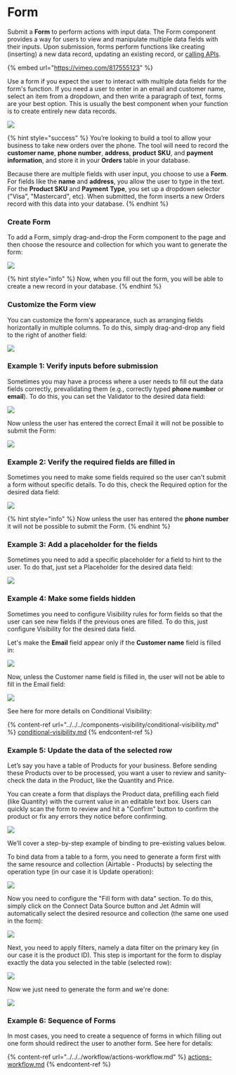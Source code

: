 # Form

Submit a **Form** to perform actions with input data. The Form component provides a way for users to view and manipulate multiple data fields with their inputs. Upon submission, forms perform functions like creating (inserting) a new data record, updating an existing record, or [calling APIs](../../../data/make-an-http-request.md).

{% embed url="https://vimeo.com/817555123" %}

Use a form if you expect the user to interact with multiple data fields for the form's function. If you need a user to enter in an email and customer name, select an item from a dropdown, and then write a paragraph of text, forms are your best option. This is usually the best component when your function is to create entirely new data records.

![](<../../../../.gitbook/assets/image (876).png>)

{% hint style="success" %}
You’re looking to build a tool to allow your business to take new orders over the phone. The tool will need to record the **customer name**, **phone number**, **address**, **product SKU**, and **payment information**, and store it in your **Orders** table in your database.

Because there are multiple fields with user input, you choose to use a **Form**. For fields like the **name** and **address**, you allow the user to type in the text. For the **Product SKU** and **Payment** **Type**, you set up a dropdown selector ("Visa", "Mastercard", etc). When submitted, the form inserts a new Orders record with this data into your database.
{% endhint %}

### Create Form

To add a Form, simply drag-and-drop the Form component to the page and then choose the resource and collection for which you want to generate the form:

![](<../../../../.gitbook/assets/testgif84 (1).gif>)

{% hint style="info" %}
Now, when you fill out the form, you will be able to create a new record in your database.
{% endhint %}

### Customize the Form view

You can customize the form's appearance, such as arranging fields horizontally in multiple columns. To do this, simply drag-and-drop any field to the right of another field:

![](../../../../.gitbook/assets/testgif85.gif)

### Example 1: Verify inputs before submission

Sometimes you may have a process where a user needs to fill out the data fields correctly, prevalidating them (e.g., correctly typed **phone number** or **email**). To do this, you can set the Validator to the desired data field:

![](../../../../.gitbook/assets/testgif86.gif)

Now unless the user has entered the correct Email it will not be possible to submit the Form:

![](../../../../.gitbook/assets/testgif87.gif)

### Example 2: Verify the required fields are filled in

Sometimes you need to make some fields required so the user can't submit a form without specific details. To do this, check the Required option for the desired data field:

![](../../../../.gitbook/assets/testgif88.gif)

{% hint style="info" %}
Now unless the user has entered the **phone number** it will not be possible to submit the Form.
{% endhint %}

### Example 3: Add a placeholder for the fields

Sometimes you need to add a specific placeholder for a field to hint to the user. To do that, just set a Placeholder for the desired data field:

![](../../../../.gitbook/assets/testgif89.gif)

### Example 4: Make some fields hidden

Sometimes you need to configure Visibility rules for form fields so that the user can see new fields if the previous ones are filled. To do this, just configure Visibility for the desired data field.&#x20;

Let's make the **Email** field appear only if the **Customer name** field is filled in:

![](../../../../.gitbook/assets/testgif90.gif)

Now, unless the Customer name field is filled in, the user will not be able to fill in the Email field:

![](../../../../.gitbook/assets/testgif91.gif)

See here for more details on Conditional Visibility:

{% content-ref url="../../../components-visibility/conditional-visibility.md" %}
[conditional-visibility.md](../../../components-visibility/conditional-visibility.md)
{% endcontent-ref %}

### Example 5: Update the data of the selected row

Let’s say you have a table of Products for your business. Before sending these Products over to be processed, you want a user to review and sanity-check the data in the Product, like the Quantity and Price.

You can create a form that displays the Product data, prefilling each field (like Quantity) with the current value in an editable text box. Users can quickly scan the form to review and hit a "Confirm" button to confirm the product or fix any errors they notice before confirming.

![](../../../../.gitbook/assets/testgif92.gif)

We’ll cover a step-by-step example of binding to pre-existing values below.

To bind data from a table to a form, you need to generate a form first with the same resource and collection (Airtable - Products) by selecting the operation type (in our case it is Update operation):

![](../../../../.gitbook/assets/testgif93.gif)

Now you need to configure the "Fill form with data" section. To do this, simply click on the Connect Data Source button and Jet Admin will automatically select the desired resource and collection (the same one used in the form):

![](../../../../.gitbook/assets/testgif94.gif)

Next, you need to apply filters, namely a data filter on the primary key (in our case it is the product ID). This step is important for the form to display exactly the data you selected in the table (selected row):

![](../../../../.gitbook/assets/testgif95.gif)

Now we just need to generate the form and we're done:

![](../../../../.gitbook/assets/testgif96.gif)

### Example 6: Sequence of Forms

In most cases, you need to create a sequence of forms in which filling out one form should redirect the user to another form. See here for details:

{% content-ref url="../../../workflow/actions-workflow.md" %}
[actions-workflow.md](../../../workflow/actions-workflow.md)
{% endcontent-ref %}
